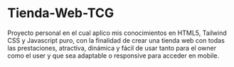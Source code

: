 # Tienda-Web-TCG
Proyecto personal en el cual aplico mis conocimientos en HTML5, Tailwind CSS y Javascript puro, con la finalidad de crear una tienda web con todas las prestaciones, atractiva, dinámica y fácil de usar tanto para el owner como el user y que sea adaptable o responsive para acceder en mobile.
